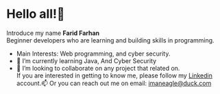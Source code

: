 # Hello all!👋
Introduce my name **Farid Farhan**<br> Beginner developers who are learning and building skills in programming. 
- Main Interests: Web programming, and cyber security. 
- 🌱 I’m currently learning Java, And Cyber Security
- 👯 I’m looking to collaborate on any project that related on.<br>If you are interested in getting to know me, please follow my [Linkedin](https://www.linkedin.com/in/faridfarhan/) account.📫 Or you can reach out me on email: imaneagle@duck.com
